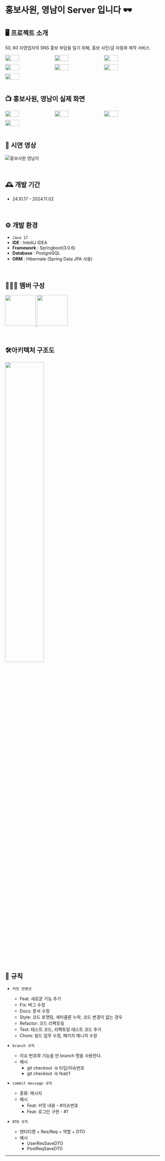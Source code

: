 # 홍보사원, 영남이 Server 입니다 🕶️

## 🖥️ 프로젝트 소개
50, 60 자영업자의 SNS 홍보 부담을 덜기 위해, 홍보 사진/글 자동화 제작 서비스

<div style="display: flex; flex-wrap: wrap; gap: 10px;">
    <img src="https://github.com/user-attachments/assets/d7aca65a-c026-4093-9918-592596bc3477" width="30%">
    <img src="https://github.com/user-attachments/assets/2cebafcf-94fb-46e8-9085-302ba81ed64b" width="30%">
    <img src="https://github.com/user-attachments/assets/0d941758-768a-4d27-856c-af4243231129" width="30%">
    <img src="https://github.com/user-attachments/assets/6e306129-ac58-47d1-bcd6-6d725f2e7955" width="30%">
    <img src="https://github.com/user-attachments/assets/3319331e-b5c0-4c27-a217-4143d442003a" width="30%">
    <img src="https://github.com/user-attachments/assets/14815a1a-32fa-4dbe-affe-743fa362a2e6" width="30%">
    <img src="https://github.com/user-attachments/assets/55e67b68-bd82-464f-a755-1d842ee1ad74" width="30%">
</div>

<br>

## 📺 홍보사원, 영남이 실제 화면
<div style="display: flex; flex-wrap: wrap; gap: 10px;">
    <img src="https://github.com/user-attachments/assets/f533ffc3-9526-4c71-b098-7da315f26cba" width="30%">
    <img src="https://github.com/user-attachments/assets/4fc85db2-9ded-481a-a43d-8a185226d357" width="30%">
    <img src="https://github.com/user-attachments/assets/32442834-73c5-4aef-9bbe-3d2d28ace22f" width="30%">
    <img src="https://github.com/user-attachments/assets/36564222-74d4-4476-9247-b6cd71c9ad09" width="30%">
</div>

<br>

## 🎥 시연 영상
![홍보사원 영남이](https://github.com/user-attachments/assets/9d01408a-7b58-4c6f-9c9e-5e7a1739d975)

<br>

## 🕰️ 개발 기간
* 24.10.17 - 2024.11.02

<br>

## ⚙️ 개발 환경
- `Java 17`
- **IDE** : IntelliJ IDEA
- **Framework** : Springboot(3.0.6)
- **Database** : PostgreSQL
- **ORM** : Hibernate (Spring Data JPA 사용)

<br>

## 🧑‍🤝‍🧑 멤버 구성
<p>
    <a href="https://github.com/M-ung">
      <img src="https://avatars.githubusercontent.com/u/126846468?v=4" width="100">
    </a>
    <a href="https://github.com/sjk4618">
      <img src="https://avatars.githubusercontent.com/u/70939232?v=4" width="100">
    </a>
</p>

<br>

## 🛠️아키텍처 구조도
<img src="https://github.com/user-attachments/assets/32065253-f09b-43c1-b390-92b0e78a0432" width="50%">

<br>

## 📝 규칙
- `커밋 컨벤션`
    - Feat: 새로운 기능 추가
    - Fix: 버그 수정
    - Docs: 문서 수정
    - Style: 코드 포맷팅, 세미콜론 누락, 코드 변경이 없는 경우
    - Refactor: 코드 리팩토링
    - Test: 테스트 코드, 리팩토링 테스트 코드 추가
    - Chore: 빌드 업무 수정, 패키지 매니저 수정

- `branch 규칙`
    - 이슈 번호와 기능을 딴 branch 명을 사용한다.
    - 예시
        - git checkout -b 타입/이슈번호
        - git checkout -b feat/1

- `commit message 규칙`
    - 종류: 메시지
    - 예시
        - Feat: 커밋 내용 - #이슈번호
        - Feat: 로그인 구현 - #1

- `DTO 규칙`
    - 엔티티명 + Res/Req + 역할 + DTO
    - 예시
        - UserResSaveDTO
        - PostReqSaveDTO

---
